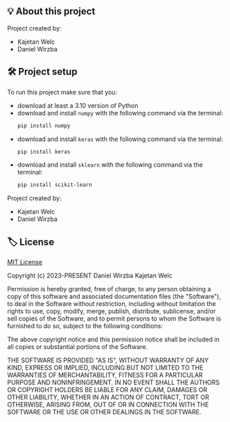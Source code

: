 ## 💡 About this project

Project created by:

- Kajetan Welc
- Daniel Wirzba

## 🛠️ Project setup

To run this project make sure that you:

- download at least a 3.10 version of Python
- download and install `numpy` with the following command via the terminal:
  ```bash
  pip install numpy
  ```
- download and install `keras` with the following command via the terminal:
  ```bash
  pip install keras
  ```
- download and install `sklearn` with the following command via the terminal:
  ```bash
  pip install scikit-learn
  ```

Project created by:

- Kajetan Welc
- Daniel Wirzba

## 🏷️ License

[MIT License](https://opensource.org/licenses/MIT)

Copyright (c) 2023-PRESENT Daniel Wirzba Kajetan Welc

Permission is hereby granted, free of charge, to any person obtaining a copy of
this software and associated documentation files (the "Software"), to deal in
the Software without restriction, including without limitation the rights to
use, copy, modify, merge, publish, distribute, sublicense, and/or sell copies of
the Software, and to permit persons to whom the Software is furnished to do so,
subject to the following conditions:

The above copyright notice and this permission notice shall be included in all
copies or substantial portions of the Software.

THE SOFTWARE IS PROVIDED "AS IS", WITHOUT WARRANTY OF ANY KIND, EXPRESS OR
IMPLIED, INCLUDING BUT NOT LIMITED TO THE WARRANTIES OF MERCHANTABILITY, FITNESS
FOR A PARTICULAR PURPOSE AND NONINFRINGEMENT. IN NO EVENT SHALL THE AUTHORS OR
COPYRIGHT HOLDERS BE LIABLE FOR ANY CLAIM, DAMAGES OR OTHER LIABILITY, WHETHER
IN AN ACTION OF CONTRACT, TORT OR OTHERWISE, ARISING FROM, OUT OF OR IN
CONNECTION WITH THE SOFTWARE OR THE USE OR OTHER DEALINGS IN THE SOFTWARE.
